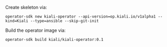 Create skeleton via:

```
operator-sdk new kiali-operator --api-version=op.kiali.io/v1alpha1 --kind=Kiali --type=ansible --skip-git-init
```

Build the operator image via:

```
operator-sdk build kiali/kiali-operator:0.1
```

